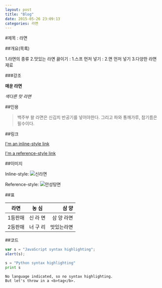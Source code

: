 ```yaml
---
layout: post
title: "Blog"
date: 2015-05-26 23:09:13
categories: 라면
---
```


#제목 : 라면

##개요(목록)

1.라면의 종류
2.맛있는 라면 끓이기
: 1.스프 먼저 넣기
: 2.면 먼저 넣기
3.다양한 라면 재료

###강조

**매운 라면**

*색다른 맛 라면*

##인용

> 백주부 왈 라면은 신김치 반공기를 넣어야한다.
> 그리고 파와 통깨가루, 참기름은 필수이다.

##링크

[I'm an inline-style link](http://blog.naver.com/PostView.nhn?blogld=conick&logNo=220368950014)

[I'm a reference-style link][noddle]

[noddle]:https://www.naver.com

##이미지

Inline-style:
![신라면](http://ncc.phinf.naver.net/ncc01/2010/7/22/243/4-1.jpg?type=w646)

Reference-style:
![안성탕면][농심안성탕면]

[농심안성탕면]:http://ncc.phinf.naver.net/20140422_36/139815230492529x0t_JPEG/04.jpg?type=w646

##표

|   라면   |  농  심  |  삼  양  |
|----------|:--------:|---------:|
| 1등판매  |신  라  면|삼 양 라면|
| 2등판매  |너  구  리|맛있는라면|


##코드

```javascript
var s = "JavaScript syntax highlighting";
alert(s);
```

```python
s = "Python syntax highlighting"
print s
```

```
No language indicated, so no syntax highlighting.
But let's throw in a <b>tag</b>.
```

